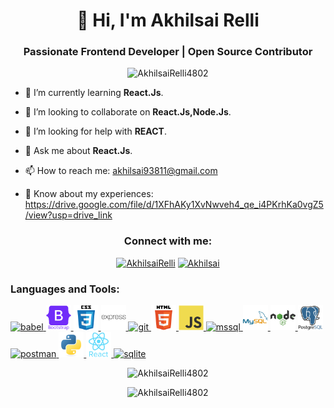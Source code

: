 <h1 align="center">👋 Hi, I'm Akhilsai Relli</h1>
<h3 align="center">Passionate Frontend Developer | Open Source Contributor</h3>

<p align="center"> <img src="https://komarev.com/ghpvc/?username=AkhilsaiRelli4802&label=Profile%20views&color=0e75b6&style=flat-square" alt="AkhilsaiRelli4802" /> </p>

- 🌱 I’m currently learning **React.Js**.

- 👯 I’m looking to collaborate on **React.Js,Node.Js**.

- 🤝 I’m looking for help with **REACT**.

- 💬 Ask me about **React.Js**.

- 📫 How to reach me: akhilsai93811@gmail.com

- 📄 Know about my experiences: https://drive.google.com/file/d/1XFhAKy1XvNwveh4_qe_i4PKrhKa0vgZ5/view?usp=drive_link
<h3 align="center">Connect with me:</h3>
<p align="center">
  <a href="linkedin.com/in/akhilsai-relli" target="_blank"><img src="https://img.shields.io/badge/-LinkedIn-blue?style=flat-square&logo=Linkedin&logoColor=white" alt="AkhilsaiRelli" /></a>
  <a href="https://www.instagram.com/mr._introvert_00?igsh=MWl0NDFsYjB1bzhxaw==" target="_blank"><img src="https://img.shields.io/badge/-Instagram-purple?style=flat-square&logo=Instagram&logoColor=white" alt="Akhilsai" /></a>
</p>

<h3 align="left">Languages and Tools:</h3>

<p align="left"> <a href="https://babeljs.io/" target="_blank" rel="noreferrer"> <img src="https://www.vectorlogo.zone/logos/babeljs/babeljs-icon.svg" alt="babel" width="40" height="40"/> </a> <a href="https://getbootstrap.com" target="_blank" rel="noreferrer"> <img src="https://raw.githubusercontent.com/devicons/devicon/master/icons/bootstrap/bootstrap-plain-wordmark.svg" alt="bootstrap" width="40" height="40"/> </a> <a href="https://www.w3schools.com/css/" target="_blank" rel="noreferrer"> <img src="https://raw.githubusercontent.com/devicons/devicon/master/icons/css3/css3-original-wordmark.svg" alt="css3" width="40" height="40"/> </a> <a href="https://expressjs.com" target="_blank" rel="noreferrer"> <img src="https://raw.githubusercontent.com/devicons/devicon/master/icons/express/express-original-wordmark.svg" alt="express" width="40" height="40"/> </a> <a href="https://git-scm.com/" target="_blank" rel="noreferrer"> <img src="https://www.vectorlogo.zone/logos/git-scm/git-scm-icon.svg" alt="git" width="40" height="40"/> </a> <a href="https://www.w3.org/html/" target="_blank" rel="noreferrer"> <img src="https://raw.githubusercontent.com/devicons/devicon/master/icons/html5/html5-original-wordmark.svg" alt="html5" width="40" height="40"/> </a> <a href="https://developer.mozilla.org/en-US/docs/Web/JavaScript" target="_blank" rel="noreferrer"> <img src="https://raw.githubusercontent.com/devicons/devicon/master/icons/javascript/javascript-original.svg" alt="javascript" width="40" height="40"/> </a> <a href="https://www.microsoft.com/en-us/sql-server" target="_blank" rel="noreferrer"> <img src="https://www.svgrepo.com/show/303229/microsoft-sql-server-logo.svg" alt="mssql" width="40" height="40"/> </a> <a href="https://www.mysql.com/" target="_blank" rel="noreferrer"> <img src="https://raw.githubusercontent.com/devicons/devicon/master/icons/mysql/mysql-original-wordmark.svg" alt="mysql" width="40" height="40"/> </a> <a href="https://nodejs.org" target="_blank" rel="noreferrer"> <img src="https://raw.githubusercontent.com/devicons/devicon/master/icons/nodejs/nodejs-original-wordmark.svg" alt="nodejs" width="40" height="40"/> </a> <a href="https://www.postgresql.org" target="_blank" rel="noreferrer"> <img src="https://raw.githubusercontent.com/devicons/devicon/master/icons/postgresql/postgresql-original-wordmark.svg" alt="postgresql" width="40" height="40"/> </a> <a href="https://postman.com" target="_blank" rel="noreferrer"> <img src="https://www.vectorlogo.zone/logos/getpostman/getpostman-icon.svg" alt="postman" width="40" height="40"/> </a> <a href="https://www.python.org" target="_blank" rel="noreferrer"> <img src="https://raw.githubusercontent.com/devicons/devicon/master/icons/python/python-original.svg" alt="python" width="40" height="40"/> </a> <a href="https://reactjs.org/" target="_blank" rel="noreferrer"> <img src="https://raw.githubusercontent.com/devicons/devicon/master/icons/react/react-original-wordmark.svg" alt="react" width="40" height="40"/> </a> <a href="https://www.sqlite.org/" target="_blank" rel="noreferrer"> <img src="https://www.vectorlogo.zone/logos/sqlite/sqlite-icon.svg" alt="sqlite" width="40" height="40"/> </a> </p>

<p align="center"><img src="https://github-readme-stats.vercel.app/api/top-langs/?username=AkhilsaiRelli4802&layout=compact&langs_count=8&theme=radical" alt="AkhilsaiRelli4802" /></p>

<p align="center"><img src="https://github-readme-stats.vercel.app/api?username=AkhilsaiRelli4802&show_icons=true&theme=radical" alt="AkhilsaiRelli4802" /></p>
